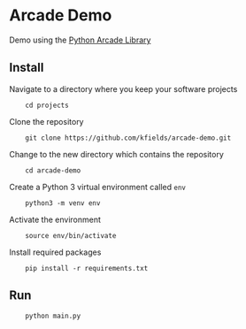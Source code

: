 # Arcade Demo

Demo using the [Python Arcade Library](https://arcade.academy/)

## Install

Navigate to a directory where you keep your software projects

        cd projects

Clone the repository

        git clone https://github.com/kfields/arcade-demo.git
        
Change to the new directory which contains the repository

        cd arcade-demo

Create a Python 3 virtual environment called `env`

        python3 -m venv env
        
Activate the environment

        source env/bin/activate
        
Install required packages

        pip install -r requirements.txt

## Run

        python main.py
